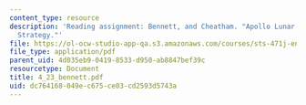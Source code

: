 ```yaml
---
content_type: resource
description: 'Reading assignment: Bennett, and Cheatham. "Apollo Lunar Module Landing
  Strategy."'
file: https://ol-ocw-studio-app-qa.s3.amazonaws.com/courses/sts-471j-engineering-apollo-the-moon-project-as-a-complex-system-spring-2007/dc764168049ec675ce03cd2593d5743a_4_23_bennett.pdf
file_type: application/pdf
parent_uid: 4d035eb9-0419-8533-d950-ab8847bef39c
resourcetype: Document
title: 4_23_bennett.pdf
uid: dc764168-049e-c675-ce03-cd2593d5743a
---
```

